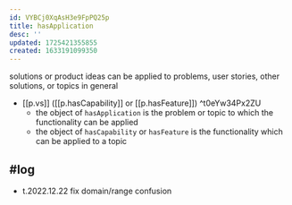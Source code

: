 ```yaml
---
id: VYBCj0XqAsH3e9FpPQ25p
title: hasApplication
desc: ''
updated: 1725421355855
created: 1633191099350
---
```




solutions or product ideas can be applied to problems, user stories, other solutions, or topics in general

- [[p.vs]] ([[p.hasCapability]] or [[p.hasFeature]])  ^t0eYw34Px2ZU
  - the object of `hasApplication` is the problem or topic to which the functionality can be applied
  - the object of `hasCapability` or `hasFeature` is the functionality which can be applied to a topic

## #log

- t.2022.12.22 fix domain/range confusion